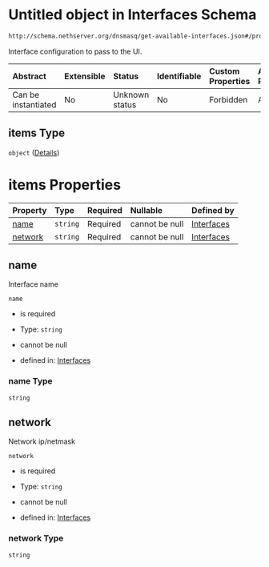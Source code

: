 # Untitled object in Interfaces Schema

```txt
http://schema.nethserver.org/dnsmasq/get-available-interfaces.json#/properties/data/items
```

Interface configuration to pass to the UI.

| Abstract            | Extensible | Status         | Identifiable | Custom Properties | Additional Properties | Access Restrictions | Defined In                                                                                      |
| :------------------ | :--------- | :------------- | :----------- | :---------------- | :-------------------- | :------------------ | :---------------------------------------------------------------------------------------------- |
| Can be instantiated | No         | Unknown status | No           | Forbidden         | Allowed               | none                | [get-available-interfaces.json\*](dnsmasq/get-available-interfaces.json "open original schema") |

## items Type

`object` ([Details](get-available-interfaces-properties-data-items.md))

# items Properties

| Property            | Type     | Required | Nullable       | Defined by                                                                                                                                                                                        |
| :------------------ | :------- | :------- | :------------- | :------------------------------------------------------------------------------------------------------------------------------------------------------------------------------------------------ |
| [name](#name)       | `string` | Required | cannot be null | [Interfaces](get-available-interfaces-properties-data-items-properties-name.md "http://schema.nethserver.org/dnsmasq/get-available-interfaces.json#/properties/data/items/properties/name")       |
| [network](#network) | `string` | Required | cannot be null | [Interfaces](get-available-interfaces-properties-data-items-properties-network.md "http://schema.nethserver.org/dnsmasq/get-available-interfaces.json#/properties/data/items/properties/network") |

## name

Interface name

`name`

* is required

* Type: `string`

* cannot be null

* defined in: [Interfaces](get-available-interfaces-properties-data-items-properties-name.md "http://schema.nethserver.org/dnsmasq/get-available-interfaces.json#/properties/data/items/properties/name")

### name Type

`string`

## network

Network ip/netmask

`network`

* is required

* Type: `string`

* cannot be null

* defined in: [Interfaces](get-available-interfaces-properties-data-items-properties-network.md "http://schema.nethserver.org/dnsmasq/get-available-interfaces.json#/properties/data/items/properties/network")

### network Type

`string`
